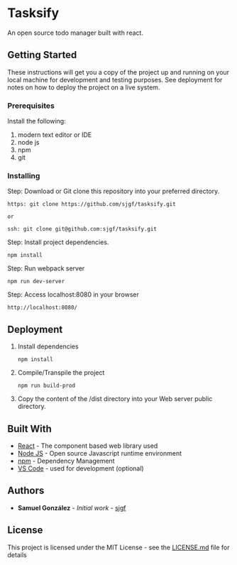 # Tasksify
An open source todo manager built with react.

## Getting Started

These instructions will get you a copy of the project up and running on your local machine for development and testing purposes. See deployment for notes on how to deploy the project on a live system.

### Prerequisites

Install the following:

1. modern text editor or IDE
2. node js
3. npm
4. git

### Installing

Step: Download or Git clone this repository into your preferred directory.

```
https: git clone https://github.com/sjgf/tasksify.git

or

ssh: git clone git@github.com:sjgf/tasksify.git
```

Step: Install project dependencies.

```
npm install
```

Step: Run webpack server

```
npm run dev-server
```

Step: Access localhost:8080 in your browser

```
http://localhost:8080/
```

## Deployment

1. Install dependencies 
    ```
    npm install
    ```
2. Compile/Transpile the project
    ```
    npm run build-prod
    ```
3. Copy the content of the /dist directory into your Web server public directory.

## Built With

* [React](https://reactjs.org/) - The component based web library used
* [Node JS](https://nodejs.org/en/) - Open source Javascript runtime environment
* [npm](https://www.npmjs.com/) - Dependency Management
* [VS Code](https://code.visualstudio.com/) - used for development (optional)

## Authors

* **Samuel Gonz&aacute;lez** - *Initial work* - [sjgf](https://github.com/sjgf)

## License

This project is licensed under the MIT License - see the [LICENSE.md](LICENSE.md) file for details